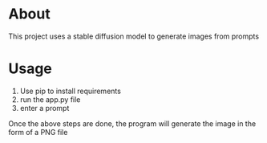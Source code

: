 # About
This project uses a stable diffusion model to generate images from prompts

# Usage
1. Use pip to install requirements
2. run the app.py file
3. enter a prompt

Once the above steps are done, the program will generate the image in the form of a PNG file
